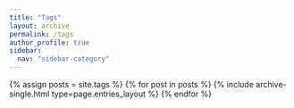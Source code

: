 ```yaml
---
title: "Tags"
layout: archive
permalink: /tags
author_profile: true
sidebar:
  nav: "sidebar-category"
---
```


{% assign posts = site.tags %}
{% for post in posts %} {% include archive-single.html type=page.entries_layout %} {% endfor %}
